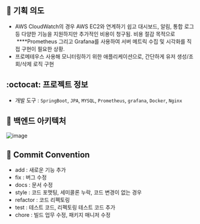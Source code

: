 ## :hatching_chick: 기획 의도
- AWS CloudWatch의 경우 AWS EC2와 연계하기 쉽고 대시보드, 알림, 통합 로그 등 다양한 기능을 지원하지만 추가적인 비용이 청구됨. 비용 절감 목적으로  ****Prometheus 그리고 Grafana를 사용하여 서버 메트릭 수집 및 시각화를 직접 구현이 필요한 상황.
- 프로메테우스 사용해 모니터링하기 위한 애플리케이션으로, 간단하게 유저 생성/조회/삭제 로직 구현

## :octocat: 프로젝트 정보
- 개발 도구 : `SpringBoot`, `JPA`, `MYSQL`, `Prometheus`, `grafana`, `Docker`, `Nginx`


## :hammer: 백엔드 아키텍처
![image](https://github.com/user-attachments/assets/a7233ae9-c278-44e8-9761-030350284907)


## :construction: Commit Convention
- add : 새로운 기능 추가
- fix : 버그 수정
- docs : 문서 수정
- style : 코드 포맷팅, 세미콜론 누락, 코드 변경이 없는 경우
- refactor : 코드 리펙토링
- test : 테스트 코드, 리펙토링 테스트 코드 추가
- chore : 빌드 업무 수정, 패키지 매니저 수정



